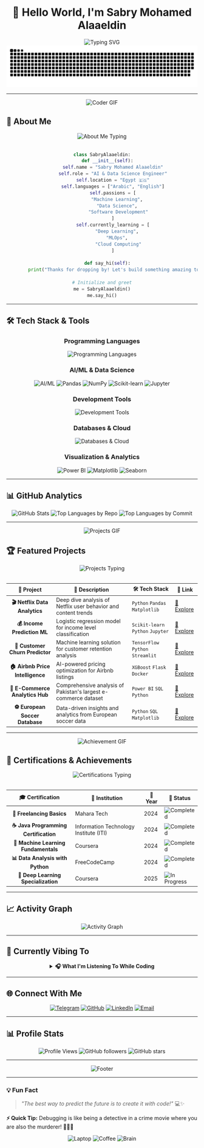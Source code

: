 # <div align="center">👋 Hello World, I'm **Sabry Mohamed Alaaeldin**</div>

<div align="center">
  <img src="https://readme-typing-svg.herokuapp.com?font=Fira+Code&size=22&duration=4000&pause=1000&color=00D9FF&center=true&vCenter=true&width=600&lines=AI+%26+Data+Science+Engineer;Machine+Learning+Enthusiast;Software+Developer;Always+Learning+New+Technologies" alt="Typing SVG" />
</div>

<div align="center">
  <img src="https://raw.githubusercontent.com/platane/platane/output/github-contribution-grid-snake-dark.svg" alt="Snake animation" />
</div>

---

<div align="center">
  <img src="https://media.giphy.com/media/SWoSkN6DxTszqIKEqv/giphy.gif" alt="Coder GIF" width="400" height="250">
</div>

## 🚀 **About Me**

<div align="center">
  <img src="https://readme-typing-svg.herokuapp.com?font=Roboto&size=16&duration=3000&pause=500&color=61DAFB&center=true&vCenter=true&width=800&lines=Passionate+AI+Engineer+from+Egypt+🇪🇬;Turning+Data+into+Actionable+Insights;Building+Intelligent+Solutions+with+Machine+Learning;Always+Eager+to+Learn+and+Innovate!" alt="About Me Typing" />
</div>

<br>

<div align="center">
  
```python
class SabryAlaaeldin:
    def __init__(self):
        self.name = "Sabry Mohamed Alaaeldin"
        self.role = "AI & Data Science Engineer"
        self.location = "Egypt 🇪🇬"
        self.languages = ["Arabic", "English"]
        self.passions = [
            "Machine Learning", 
            "Data Science", 
            "Software Development"
        ]
        self.currently_learning = [
            "Deep Learning", 
            "MLOps", 
            "Cloud Computing"
        ]
        
    def say_hi(self):
        print("Thanks for dropping by! Let's build something amazing together 🚀")

# Initialize and greet
me = SabryAlaaeldin()
me.say_hi()
```

</div>

---

## 🛠️ **Tech Stack & Tools**

<div align="center">

### **Programming Languages**
<img src="https://skillicons.dev/icons?i=python,c,cpp,java,js,sql,bash&theme=dark" alt="Programming Languages" />

</div>

<div align="center">

### **AI/ML & Data Science**
<img src="https://skillicons.dev/icons?i=tensorflow,pytorch&theme=dark" alt="AI/ML" />
<img src="https://img.shields.io/badge/pandas-150458?style=for-the-badge&logo=pandas&logoColor=white" alt="Pandas" />
<img src="https://img.shields.io/badge/numpy-013243?style=for-the-badge&logo=numpy&logoColor=white" alt="NumPy" />
<img src="https://img.shields.io/badge/scikit--learn-F7931E?style=for-the-badge&logo=scikit-learn&logoColor=white" alt="Scikit-learn" />
<img src="https://img.shields.io/badge/jupyter-F37626?style=for-the-badge&logo=jupyter&logoColor=white" alt="Jupyter" />

</div>

<div align="center">

### **Development Tools**
<img src="https://skillicons.dev/icons?i=git,github,vscode,linux,windows&theme=dark" alt="Development Tools" />

</div>

<div align="center">

### **Databases & Cloud**
<img src="https://skillicons.dev/icons?i=sqlite,firebase,aws&theme=dark" alt="Databases & Cloud" />

</div>

<div align="center">

### **Visualization & Analytics**
<img src="https://img.shields.io/badge/Power%20BI-F2C811?style=for-the-badge&logo=powerbi&logoColor=black" alt="Power BI" />
<img src="https://img.shields.io/badge/Matplotlib-11557C?style=for-the-badge&logo=matplotlib&logoColor=white" alt="Matplotlib" />
<img src="https://img.shields.io/badge/Seaborn-4C72B0?style=for-the-badge&logo=seaborn&logoColor=white" alt="Seaborn" />

</div>

---

## 📊 **GitHub Analytics**

<div align="center">
  <img src="https://github-profile-summary-cards.vercel.app/api/cards/stats?username=SabryAlaa10&theme=github_dark" alt="GitHub Stats" />
  <img src="https://github-profile-summary-cards.vercel.app/api/cards/repos-per-language?username=SabryAlaa10&theme=github_dark" alt="Top Languages by Repo" />
  <img src="https://github-profile-summary-cards.vercel.app/api/cards/most-commit-language?username=SabryAlaa10&theme=github_dark" alt="Top Languages by Commit" />
</div>

---

<div align="center">
  <img src="https://media.giphy.com/media/L1R1tvI9svkIWwpVYr/giphy.gif" alt="Projects GIF" width="350" height="200">
</div>

## 🏆 **Featured Projects**

<div align="center">
  <img src="https://readme-typing-svg.herokuapp.com?font=Roboto&size=18&duration=2500&pause=1000&color=FFD700&center=true&vCenter=true&width=600&lines=Innovative+Projects;Data-Driven+Solutions;Machine+Learning+Excellence!" alt="Projects Typing" />
</div>

<br>

<table align="center">
  <thead>
    <tr>
      <th>🎯 <strong>Project</strong></th>
      <th>📝 <strong>Description</strong></th>
      <th>🛠️ <strong>Tech Stack</strong></th>
      <th>🔗 <strong>Link</strong></th>
    </tr>
  </thead>
  <tbody>
    <tr>
      <td align="center"><strong>🎬 Netflix Data Analytics</strong></td>
      <td>Deep dive analysis of Netflix user behavior and content trends</td>
      <td><code>Python</code> <code>Pandas</code> <code>Matplotlib</code></td>
      <td><a href="https://github.com/SabryAlaa10/Netflix-Users-Analysis">🔗 Explore</a></td>
    </tr>
    <tr>
      <td align="center"><strong>💰 Income Prediction ML</strong></td>
      <td>Logistic regression model for income level classification</td>
      <td><code>Scikit-learn</code> <code>Python</code> <code>Jupyter</code></td>
      <td><a href="https://github.com/SabryAlaa10/Adult_income-Logistic-Regression">🔗 Explore</a></td>
    </tr>
    <tr>
      <td align="center"><strong>🔄 Customer Churn Predictor</strong></td>
      <td>Machine learning solution for customer retention analysis</td>
      <td><code>TensorFlow</code> <code>Python</code> <code>Streamlit</code></td>
      <td><a href="https://github.com/SabryAlaa10/-Customer-Churn-Prediction">🔗 Explore</a></td>
    </tr>
    <tr>
      <td align="center"><strong>🏠 Airbnb Price Intelligence</strong></td>
      <td>AI-powered pricing optimization for Airbnb listings</td>
      <td><code>XGBoost</code> <code>Flask</code> <code>Docker</code></td>
      <td><a href="https://github.com/SabryAlaa10/Airbnb-Prediction-Model">🔗 Explore</a></td>
    </tr>
    <tr>
      <td align="center"><strong>🛒 E-Commerce Analytics Hub</strong></td>
      <td>Comprehensive analysis of Pakistan's largest e-commerce dataset</td>
      <td><code>Power BI</code> <code>SQL</code> <code>Python</code></td>
      <td><a href="https://github.com/SabryAlaa10/Pakistan-s-Largest-E-Commerce-Dataset">🔗 Explore</a></td>
    </tr>
    <tr>
      <td align="center"><strong>⚽ European Soccer Database</strong></td>
      <td>Data-driven insights and analytics from European soccer data</td>
      <td><code>Python</code> <code>SQL</code> <code>Matplotlib</code></td>
      <td><a href="https://github.com/SabryAlaa10/European-Soccer-Database">🔗 Explore</a></td>
    </tr>
  </tbody>
</table>

---

<div align="center">
  <img src="https://media.giphy.com/media/3oKIPnAiaMCws8nOsE/giphy.gif" alt="Achievement GIF" width="300" height="200">
</div>

## 🏅 **Certifications & Achievements**

<div align="center">
  <img src="https://readme-typing-svg.herokuapp.com?font=Roboto&size=18&duration=3000&pause=800&color=FF6B6B&center=true&vCenter=true&width=700&lines=Continuous+Learning+Journey;Building+Expertise+Step+by+Step;Certified+Professional+Skills!" alt="Certifications Typing" />
</div>

<br>

<table align="center">
  <thead>
    <tr>
      <th>🎓 <strong>Certification</strong></th>
      <th>🏢 <strong>Institution</strong></th>
      <th>📅 <strong>Year</strong></th>
      <th>🌟 <strong>Status</strong></th>
    </tr>
  </thead>
  <tbody>
    <tr>
      <td align="center"><strong>💼 Freelancing Basics</strong></td>
      <td>Mahara Tech</td>
      <td>2024</td>
      <td><img src="https://img.shields.io/badge/Completed-28a745?style=flat-square" alt="Completed"></td>
    </tr>
    <tr>
      <td align="center"><strong>☕ Java Programming Certification</strong></td>
      <td>Information Technology Institute (ITI)</td>
      <td>2024</td>
      <td><img src="https://img.shields.io/badge/Completed-28a745?style=flat-square" alt="Completed"></td>
    </tr>
    <tr>
      <td align="center"><strong>🤖 Machine Learning Fundamentals</strong></td>
      <td>Coursera</td>
      <td>2024</td>
      <td><img src="https://img.shields.io/badge/Completed-28a745?style=flat-square" alt="Completed"></td>
    </tr>
    <tr>
      <td align="center"><strong>📊 Data Analysis with Python</strong></td>
      <td>FreeCodeCamp</td>
      <td>2024</td>
      <td><img src="https://img.shields.io/badge/Completed-28a745?style=flat-square" alt="Completed"></td>
    </tr>
    <tr>
      <td align="center"><strong>🧠 Deep Learning Specialization</strong></td>
      <td>Coursera</td>
      <td>2025</td>
      <td><img src="https://img.shields.io/badge/In%20Progress-ffc107?style=flat-square" alt="In Progress"></td>
    </tr>
  </tbody>
</table>

---

## 📈 **Activity Graph**

<div align="center">
  <img src="https://github-readme-activity-graph.vercel.app/graph?username=SabryAlaa10&theme=react-dark&bg_color=20232a&color=61dafb&line=61dafb&point=61dafb&area=true&hide_border=true" alt="Activity Graph" />
</div>

---

## 🎵 **Currently Vibing To**

<div align="center">
  <details>
    <summary><strong>🎧 What I'm Listening To While Coding</strong></summary>
    <br>
    
[![Spotify](https://spotify-readme.sp-xd.vercel.app/api/spotify)](https://open.spotify.com/user/somnathpaul)
    
  </details>
</div>

---

## 🌐 **Connect With Me**

<div align="center">

[![Telegram](https://img.shields.io/badge/Telegram-2CA5E0?style=for-the-badge&logo=telegram&logoColor=white)](https://t.me/spxd007)
[![GitHub](https://img.shields.io/badge/GitHub-100000?style=for-the-badge&logo=github&logoColor=white)](https://github.com/SabryAlaa10)
[![LinkedIn](https://img.shields.io/badge/LinkedIn-0077B5?style=for-the-badge&logo=linkedin&logoColor=white)](https://linkedin.com/in/sabry-alaaeldin)
[![Email](https://img.shields.io/badge/Email-D14836?style=for-the-badge&logo=gmail&logoColor=white)](mailto:sabryalaa10@gmail.com)

</div>

---

## 📊 **Profile Stats**

<div align="center">

![Profile Views](https://komarev.com/ghpvc/?username=SabryAlaa10&style=for-the-badge&color=blue&label=PROFILE+VIEWS)
![GitHub followers](https://img.shields.io/github/followers/SabryAlaa10?label=Followers&style=for-the-badge&color=green)
![GitHub stars](https://img.shields.io/github/stars/SabryAlaa10?label=Stars&style=for-the-badge&color=yellow)

</div>

---

<div align="center">
  <img src="https://capsule-render.vercel.app/api?type=waving&color=gradient&height=100&section=footer&text=Thanks%20for%20Visiting!&fontSize=20&fontColor=white" alt="Footer" />
</div>

---

### 💡 **Fun Fact**
> *"The best way to predict the future is to create it with code!"* 💻✨

**⚡ Quick Tip:** Debugging is like being a detective in a crime movie where you are also the murderer! 🕵️‍♂️🐛

<div align="center">
  <img src="https://raw.githubusercontent.com/Tarikul-Islam-Anik/Animated-Fluent-Emojis/master/Emojis/Objects/Laptop.png" alt="Laptop" width="50" height="50" />
  <img src="https://raw.githubusercontent.com/Tarikul-Islam-Anik/Animated-Fluent-Emojis/master/Emojis/Objects/Coffee.png" alt="Coffee" width="50" height="50" />
  <img src="https://raw.githubusercontent.com/Tarikul-Islam-Anik/Animated-Fluent-Emojis/master/Emojis/Objects/Brain.png" alt="Brain" width="50" height="50" />
</div>
